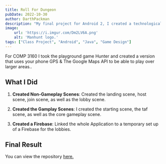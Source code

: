 ```yaml
---
title: Roll For Dungeon
pubDate: 2022-10-30
author: DarthPackman
description: "My final project for Android 2, I created a technological version of Hunter/Manhunt."
image:
    url: 'https://i.imgur.com/Dm2LV6A.png'
    alt: 'Manhunt logo.'
tags: ["Class Project", "Android", "Java", "Game Design"]
---
```


For COMP 3160 I took the playground game Hunter and created a version that uses your phone GPS & The Google Maps API to be able to play over larger areas..

## What I Did

1. **Created Non-Gameplay Scenes**: Created the landing scene, host scene, join scene, as well as the lobby scene.

2. **Created the Gamplay Scenes**: I created the starting scene, the taf scene, as well as the core gameplay scene.

3. **Created a Firebase**: Linked the whole Application to a temporary set up of a Firebase for the lobbies.

## Final Result

You can view the repository <a href="https://github.com/DarthPackman/Manhunt" target="_blank">here.</a>